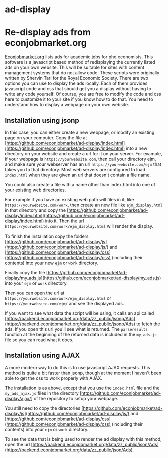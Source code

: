# ad-display
<h1>Re-display ads from econjobmarket.org</h1>
<a href="https://econjobmarket.org">Econjobmarket.org</a> lists ads for academic jobs for phd economists.  This software is a javascript based method of redisplaying the 
currently listed ads on your own website.  This will 
be suitable for sites with content management systems that do not allow code.  
These scripts were originally written by Shervin Tari for the Royal Economic Society.
There are two options you can use to display the ads locally.  Each of them provides javascript code and css that should get you a display without having to write any code yourself.
Of course, you are free to modify the code and css here to customize it to your site if you know how to do that.
You need to understand how to display a webpage on your own website. 

<h2>Installation using jsonp</h2>

In this case, you can either create a new webpage, or modify an existing page on your computer.  Copy the file at 
[https://github.com/econjobmarket/ad-display/index.html](https://github.com/econjobmarket/ad-display/index.html) into a new directory on your 
website and create a url for it on your server.  For example, if your webpage is `https://yourwebsite.com`, then call your directory ejm, and make sure your webserver has an url `https://yourwebsite.com/ejm` that takes you to that directory.  Most web servers are configured to load `index.html` when they are given an url that doesn't contain a file name.

You could also create a file with a name other than index.html into one of your existing web directories.

For example if you have an existing web path will files in it, like `https://yourwebsite.com/work`, then create an new file like  `ejm_display.html` in that directory
and copy the [https://github.com/econjobmarket/ad-display/index.html](https://github.com/econjobmarket/ad-display/index.html) into it.  Then the url `https://yourwebsite.com/work/ejm_display.html` will render the display.

To finish the installation copy the folders [https://github.com/econjobmarket/ad-display/js](https://github.com/econjobmarket/ad-display/js/) and [https://github.com/econjobmarket/ad-display/css](https://github.com/econjobmarket/ad-display/css) (including their contents) into your new `ejm` or `work` directory.

Finally copy the file [https://github.com/econjobmarket/ad-display/my_ads.js](https://github.com/econjobmarket/ad-display/my_ads.js) into your `ejm` or `work` directory.

Then you can open the url at `https://yourwebsite.com/work/ejm_display.html` or `https://yourwebsite.com/ejm/` and see the displayed ads.

If you want to see what data the script will be using, it calls an api called [https://backend.econjobmarket.org/data/zz_public/jsonp/Ads](https://backend.econjobmarket.org/data/zz_public/jsonp/Ads) to fetch the ads.  If you open this url you'll see what is returned.  The `parseresults` function at the beginning of the returned data is included in the 
`my_ads.js` file so you can read what it does.

<h2>Installation using AJAX</h2>

A more modern way to do this is to use javascript AJAX requests.  This method is quite a bit faster than jsonp, though at the moment I haven't been able to get the css to work properly with AJAX.

The installation is as above, except that you use the `index.html` file and the `my_ads_ajax.js` files in the directory [https://github.com/econjobmarket/ad-display/ajax/] of the repository to setup your webpage.

You still need to copy the directories [https://github.com/econjobmarket/ad-display/js](https://github.com/econjobmarket/ad-display/js/) and [https://github.com/econjobmarket/ad-display/css](https://github.com/econjobmarket/ad-display/css) (including their contents) into your `ejm` or `work` directory.  

To see the data that is being used to render the ad display with this method, open the url [https://backend.econjobmarket.org/data/zz_public/json/Ads](https://backend.econjobmarket.org/data/zz_public/json/Ads).